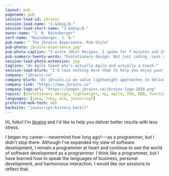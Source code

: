 ```yaml
---
layout: pub
pagename: pub
session-lead-id: jbrains
session-lead-name: "J.&nbsp;B."
session-lead-short-name: "J.&nbsp;B."
owner-name: "J. B. Rainsberger"
sort-name: "Rainsberger, J. B."
pub-name: "	The jbrains Experience, Pub-Style"
pub-photo: jbrains-experience.jpg"
pub-photo-caption: "I wrote JUnit Recipes. I spoke for 7 minutes and 26 seconds. Writing code is just the beginning."
pub-summary-twenty-words: "Evolutionary design. Not just coding. Less stress."
session-lead-photo-extension: jpg
tagline: "An Agile Coach who's actually Agile and actually a Coach."
session-lead-blurb: "I'd love nothing more than to help you enjoy your work more, feel more satisfaction from it, and show the world just how great you can be... on your terms."
company: "jbrains.ca"
company-blurb: "At jbrains.ca we value lightweight approaches to delivering software. What's the least we can do to deliver great results? And which results do we truly care about, anyway? We aim for a truly lightweight approach: to do what we need while relentlessly figuring out what we don't need and supporting each other to have the courage not to do those things."
company-link: "https://www.jbrains.ca"
company-logo-url: "https://images.jbrains.ca/jbrains-logo-2018.png"
topics: [evolutionary design, lightweight, xp, agile, TDD, BDD, functional programming, modular design]
languages: [java, ruby, elm, javascript]
preferred-mob-tech: mob
backsite: "javascript:history.back()"
---
```

Hi, folks! I'm [jbrains](https://www.twitter.com/jbrains) and I'd like to help you deliver better results with less stress.

I began my career---nevermind how long ago!---as a programmer, but I didn't stop there. Although I've expanded my view of software development, I remain a programmer at heart and continue to see the world of software development as a programmer. I think like a programmer, but I have learned how to speak the languages of business, personal development, and harmonious interaction. I would like our sessions to reflect that.



